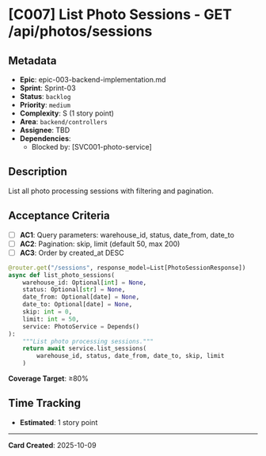 # [C007] List Photo Sessions - GET /api/photos/sessions

## Metadata
- **Epic**: epic-003-backend-implementation.md
- **Sprint**: Sprint-03
- **Status**: `backlog`
- **Priority**: `medium`
- **Complexity**: S (1 story point)
- **Area**: `backend/controllers`
- **Assignee**: TBD
- **Dependencies**:
  - Blocked by: [SVC001-photo-service]

## Description

List all photo processing sessions with filtering and pagination.

## Acceptance Criteria

- [ ] **AC1**: Query parameters: warehouse_id, status, date_from, date_to
- [ ] **AC2**: Pagination: skip, limit (default 50, max 200)
- [ ] **AC3**: Order by created_at DESC

```python
@router.get("/sessions", response_model=List[PhotoSessionResponse])
async def list_photo_sessions(
    warehouse_id: Optional[int] = None,
    status: Optional[str] = None,
    date_from: Optional[date] = None,
    date_to: Optional[date] = None,
    skip: int = 0,
    limit: int = 50,
    service: PhotoService = Depends()
):
    """List photo processing sessions."""
    return await service.list_sessions(
        warehouse_id, status, date_from, date_to, skip, limit
    )
```

**Coverage Target**: ≥80%

## Time Tracking
- **Estimated**: 1 story point

---

**Card Created**: 2025-10-09
